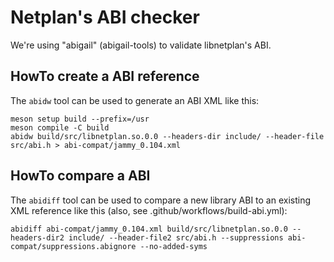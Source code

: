 # Netplan's ABI checker
We're using "abigail" (abigail-tools) to validate libnetplan's ABI.

## HowTo create a ABI reference
The `abidw` tool can be used to generate an ABI XML like this:
```
meson setup build --prefix=/usr
meson compile -C build
abidw build/src/libnetplan.so.0.0 --headers-dir include/ --header-file src/abi.h > abi-compat/jammy_0.104.xml
```

## HowTo compare a ABI
The `abidiff` tool can be used to compare a new library ABI to an existing XML
reference like this (also, see .github/workflows/build-abi.yml):
```
abidiff abi-compat/jammy_0.104.xml build/src/libnetplan.so.0.0 --headers-dir2 include/ --header-file2 src/abi.h --suppressions abi-compat/suppressions.abignore --no-added-syms
```

